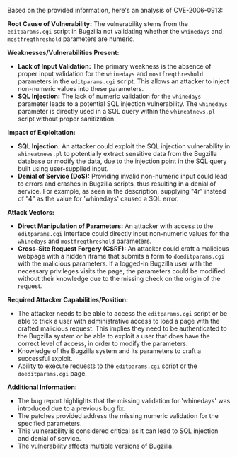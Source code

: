 Based on the provided information, here's an analysis of CVE-2006-0913:

**Root Cause of Vulnerability:**
The vulnerability stems from the `editparams.cgi` script in Bugzilla not validating whether the `whinedays` and `mostfreqthreshold` parameters are numeric.

**Weaknesses/Vulnerabilities Present:**
- **Lack of Input Validation:** The primary weakness is the absence of proper input validation for the `whinedays` and `mostfreqthreshold` parameters in the `editparams.cgi` script. This allows an attacker to inject non-numeric values into these parameters.
- **SQL Injection:** The lack of numeric validation for the `whinedays` parameter leads to a potential SQL injection vulnerability. The `whinedays` parameter is directly used in a SQL query within the `whineatnews.pl` script without proper sanitization.

**Impact of Exploitation:**
- **SQL Injection:** An attacker could exploit the SQL injection vulnerability in `whineatnews.pl` to potentially extract sensitive data from the Bugzilla database or modify the data, due to the injection point in the SQL query built using user-supplied input.
- **Denial of Service (DoS):** Providing invalid non-numeric input could lead to errors and crashes in Bugzilla scripts, thus resulting in a denial of service. For example, as seen in the description, supplying "4r" instead of "4" as the value for 'whinedays' caused a SQL error.

**Attack Vectors:**
- **Direct Manipulation of Parameters:** An attacker with access to the `editparams.cgi` interface could directly input non-numeric values for the `whinedays` and `mostfreqthreshold` parameters.
- **Cross-Site Request Forgery (CSRF):** An attacker could craft a malicious webpage with a hidden iframe that submits a form to `doeditparams.cgi` with the malicious parameters. If a logged-in Bugzilla user with the necessary privileges visits the page, the parameters could be modified without their knowledge due to the missing check on the origin of the request.

**Required Attacker Capabilities/Position:**
- The attacker needs to be able to access the `editparams.cgi` script or be able to trick a user with administrative access to load a page with the crafted malicious request. This implies they need to be authenticated to the Bugzilla system or be able to exploit a user that does have the correct level of access, in order to modify the parameters.
- Knowledge of the Bugzilla system and its parameters to craft a successful exploit.
- Ability to execute requests to the `editparams.cgi` script or the `doeditparams.cgi` page.

**Additional Information:**

- The bug report highlights that the missing validation for 'whinedays' was introduced due to a previous bug fix.
- The patches provided address the missing numeric validation for the specified parameters.
- This vulnerability is considered critical as it can lead to SQL injection and denial of service.
- The vulnerability affects multiple versions of Bugzilla.